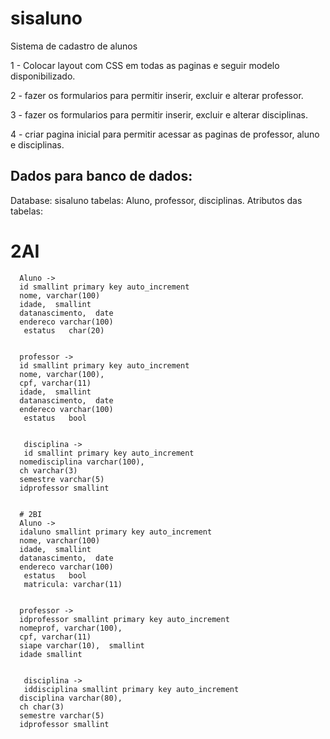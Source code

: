 # sisaluno
Sistema de cadastro de alunos

1 - Colocar layout com CSS em todas as paginas e seguir modelo disponibilizado.

2 - fazer os formularios para permitir inserir, excluir e alterar professor.

3 - fazer os formularios para permitir inserir, excluir e alterar disciplinas.

4 - criar pagina inicial para permitir acessar as paginas de professor, aluno e disciplinas.

## Dados para banco de dados:

Database: sisaluno
tabelas: Aluno, professor, disciplinas.
Atributos das tabelas:
   # 2AI
      Aluno ->
      id smallint primary key auto_increment
      nome, varchar(100)
      idade,  smallint
      datanascimento,  date
      endereco varchar(100)
       estatus   char(20)


      professor ->
      id smallint primary key auto_increment
      nome, varchar(100),
      cpf, varchar(11)
      idade,  smallint
      datanascimento,  date
      endereco varchar(100)
       estatus   bool


       disciplina ->
       id smallint primary key auto_increment
      nomedisciplina varchar(100),
      ch varchar(3)
      semestre varchar(5)
      idprofessor smallint


      # 2BI 
      Aluno ->
      idaluno smallint primary key auto_increment
      nome, varchar(100)
      idade,  smallint
      datanascimento,  date
      endereco varchar(100)
       estatus   bool
       matricula: varchar(11)


      professor ->
      idprofessor smallint primary key auto_increment
      nomeprof, varchar(100),
      cpf, varchar(11)
      siape varchar(10),  smallint
      idade smallint


       disciplina ->
       iddisciplina smallint primary key auto_increment
      disciplina varchar(80),
      ch char(3)
      semestre varchar(5)
      idprofessor smallint
          
